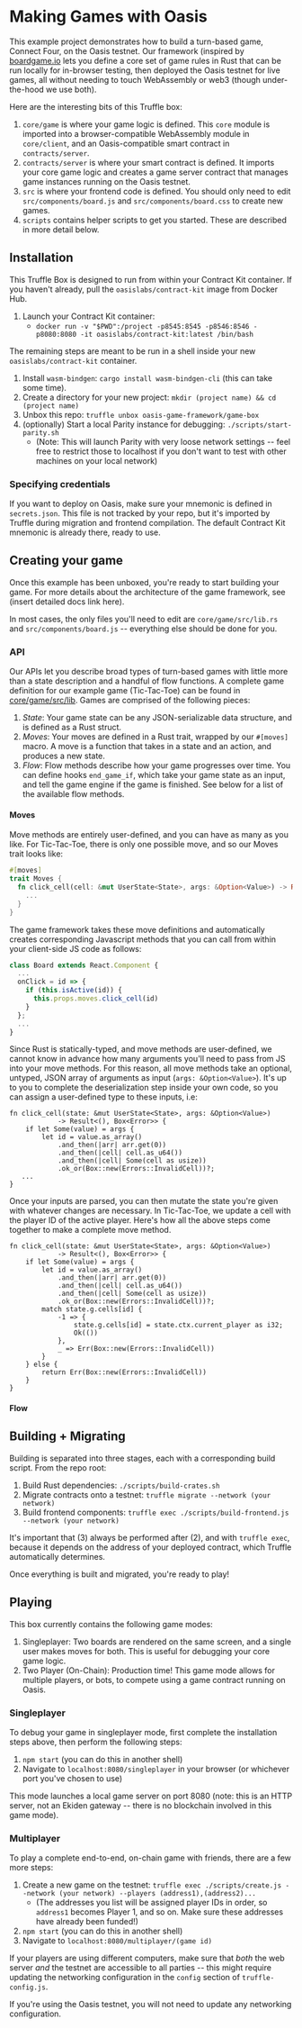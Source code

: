 # Making Games with Oasis
This example project demonstrates how to build a turn-based game, Connect Four, on the Oasis testnet. Our framework (inspired by [boardgame.io](https://github.com/nicolodavis/boardgame.io) lets you define a core set of game rules in Rust that can be run locally for in-browser testing, then deployed the Oasis testnet for live games, all without needing to touch WebAssembly or web3 (though under-the-hood we use both).

Here are the interesting bits of this Truffle box:
1. `core/game` is where your game logic is defined. This `core` module is imported into a browser-compatible WebAssembly module in `core/client`, and an Oasis-compatible smart contract in `contracts/server`.
2. `contracts/server` is where your smart contract is defined. It imports your core game logic and creates a game server contract that manages game instances running on the Oasis testnet.
3. `src` is where your frontend code is defined. You should only need to edit `src/components/board.js` and `src/components/board.css` to create new games.
4. `scripts` contains helper scripts to get you started. These are described in more detail below.

## Installation
This Truffle Box is designed to run from within your Contract Kit container. If you haven't already, pull the `oasislabs/contract-kit` image from Docker Hub.

1. Launch your Contract Kit container: 
   * `docker run -v "$PWD":/project -p8545:8545 -p8546:8546 -p8080:8080 -it oasislabs/contract-kit:latest /bin/bash`
   
The remaining steps are meant to be run in a shell inside your new `oasislabs/contract-kit` container.
1. Install `wasm-bindgen`: `cargo install wasm-bindgen-cli` (this can take some time).
2. Create a directory for your new project: `mkdir (project name) && cd (project name)`
2. Unbox this repo: `truffle unbox oasis-game-framework/game-box`
3. (optionally) Start a local Parity instance for debugging: `./scripts/start-parity.sh`
   * (Note: This will launch Parity with very loose network settings -- feel free to restrict those to localhost if you don't want to test with other machines on your local network)

### Specifying credentials
If you want to deploy on Oasis, make sure your mnemonic is defined in `secrets.json`. This file is not tracked by your repo, but it's imported by Truffle during migration and frontend compilation. The default Contract Kit mnemonic is already there, ready to use.

## Creating your game
Once this example has been unboxed, you're ready to start building your game. For more details about the architecture of the game framework, see (insert detailed docs link here).

In most cases, the only files you'll need to edit are `core/game/src/lib.rs` and `src/components/board.js` -- everything else should be done for you.

### API
Our APIs let you describe broad types of turn-based games with little more than a state description and a handful of flow functions. A complete game definition for our example game (Tic-Tac-Toe) can be found in [core/game/src/lib](core/game/src/lib). Games are comprised of the following pieces:
1. *State*: Your game state can be any JSON-serializable data structure, and is defined as a Rust struct.
2. *Moves*: Your moves are defined in a Rust trait, wrapped by our `#[moves]` macro. A move is a function that takes in a state and an action, and produces a new state.
3. *Flow*: Flow methods describe how your game progresses over time. You can define hooks `end_game_if`, which take your game state as an input, and tell the game engine if the game is finished. See below for a list of the available flow methods.

#### Moves
Move methods are entirely user-defined, and you can have as many as you like. For Tic-Tac-Toe, there is only one possible move, and so our Moves trait looks like:
```rs
#[moves]
trait Moves {
  fn click_cell(cell: &mut UserState<State>, args: &Option<Value>) -> Result<...> {
    ...
  }
}
```
The game framework takes these move definitions and automatically creates corresponding Javascript methods that you can call from within your client-side JS code as follows:
```js
class Board extends React.Component {
  ...
  onClick = id => {
    if (this.isActive(id)) {
      this.props.moves.click_cell(id)
    }
  };
  ...
}
```

Since Rust is statically-typed, and move methods are user-defined, we cannot know in advance how many arguments you'll need to pass from JS into your move methods. For this reason, all move methods take an optional, untyped, JSON array of arguments as input (`args: &Option<Value>`). It's up to you to complete the deserialization step inside your own code, so you can assign a user-defined type to these inputs, i.e:
```
fn click_cell(state: &mut UserState<State>, args: &Option<Value>)
            -> Result<(), Box<Error>> {
    if let Some(value) = args {
        let id = value.as_array()
            .and_then(|arr| arr.get(0))
            .and_then(|cell| cell.as_u64())
            .and_then(|cell| Some(cell as usize))
            .ok_or(Box::new(Errors::InvalidCell))?;
   ...
}
```

Once your inputs are parsed, you can then mutate the state you're given with whatever changes are necessary. In Tic-Tac-Toe, we update a cell with the player ID of the active player. Here's how all the above steps come together to make a complete move method.
```
fn click_cell(state: &mut UserState<State>, args: &Option<Value>)
            -> Result<(), Box<Error>> {
    if let Some(value) = args {
        let id = value.as_array()
            .and_then(|arr| arr.get(0))
            .and_then(|cell| cell.as_u64())
            .and_then(|cell| Some(cell as usize))
            .ok_or(Box::new(Errors::InvalidCell))?;
        match state.g.cells[id] {
            -1 => {
                state.g.cells[id] = state.ctx.current_player as i32;
                Ok(())
            },
            _ => Err(Box::new(Errors::InvalidCell))
        }
    } else {
        return Err(Box::new(Errors::InvalidCell))
    }
}
```

#### Flow



## Building + Migrating
Building is separated into three stages, each with a corresponding build script. From the repo root:
1. Build Rust dependencies: `./scripts/build-crates.sh`
2. Migrate contracts onto a testnet: `truffle migrate --network (your network)`
3. Build frontend components: `truffle exec ./scripts/build-frontend.js --network (your network)`

It's important that (3) always be performed after (2), and with `truffle exec`, because it depends on the address of your deployed contract, which Truffle automatically determines.

Once everything is built and migrated, you're ready to play!

## Playing
This box currently contains the following game modes:
1. Singleplayer: Two boards are rendered on the same screen, and a single user makes moves for
   both. This is useful for debugging your core game logic.
2. Two Player (On-Chain): Production time! This game mode allows for multiple players, or bots,
   to compete using a game contract running on Oasis.

### Singleplayer
To debug your game in singleplayer mode, first complete the installation steps above, then perform
the following steps:
1. `npm start` (you can do this in another shell)
2. Navigate to `localhost:8080/singleplayer` in your browser (or whichever port you've chosen to use)

This mode launches a local game server on port 8080 (note: this is an HTTP server, not an Ekiden 
gateway -- there is no blockchain involved in this game mode).

### Multiplayer
To play a complete end-to-end, on-chain game with friends, there are a few more steps:
1. Create a new game on the testnet: `truffle exec ./scripts/create.js --network (your network) --players (address1),(address2)...`
   * (The addresses you list will be assigned player IDs in order, so `address1` becomes Player 1, and so on. Make sure these addresses have already been funded!)
 2. `npm start` (you can do this in another shell)
 3.  Navigate to `localhost:8080/multiplayer/(game id)`
 
If your players are using different computers, make sure that *both* the web server *and* the testnet are accessible to all parties -- this might require updating the networking configuration in the `config` section of `truffle-config.js`.

If you're using the Oasis testnet, you will not need to update any networking configuration.

